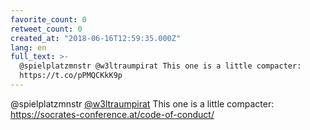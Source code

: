```yaml
---
favorite_count: 0
retweet_count: 0
created_at: "2018-06-16T12:59:35.000Z"
lang: en
full_text: >-
  @spielplatzmnstr @w3ltraumpirat This one is a little compacter:
  https://t.co/pPMQCKkK9p
---
```


@spielplatzmnstr [@w3ltraumpirat](https://twitter.com/w3ltraumpirat) This one is
a little compacter: <https://socrates-conference.at/code-of-conduct/>
